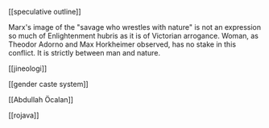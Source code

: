 [[speculative outline]] 

Marx's image of the "savage who wrestles with nature" is not an expression so much of Enlightenment hubris as it is of Victorian arrogance. Woman, as Theodor Adorno and Max Horkheimer observed, has no stake in this conflict. It is strictly between man and nature.

[[jineologi]]

[[gender caste system]]

[[Abdullah Öcalan]]

[[rojava]]